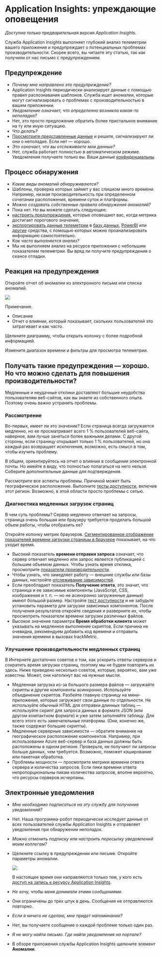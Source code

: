 <properties 
	pageTitle="Application Insights: упреждающее обнаружение аномалий" 
	description="Служба Application Insights выполняет глубокий анализ телеметрии вашего приложения и предупреждает о потенциальных проблемах производительности." 
	services="application-insights" 
    documentationCenter="windows"
	authors="alancameronwills" 
	manager="douge"/>

<tags 
	ms.service="application-insights" 
	ms.workload="tbd" 
	ms.tgt_pltfrm="ibiza" 
	ms.devlang="na" 
	ms.topic="article" 
	ms.date="11/02/2015" 
	ms.author="awills"/>

#  Application Insights: упреждающие оповещения

*Доступна только предварительная версия Application Insights.*


Служба Application Insights выполняет глубокий анализ телеметрии вашего приложения и предупреждает о потенциальных проблемах производительности. Скорее всего, вы читаете эту статью, так как получили от нас письмо с предупреждением.

## Предупреждение

* *Почему мне направлено это предупреждение?*
 * Application Insights периодически анализирует данные с помощью правил распознавания шаблонов. Служба ищет аномалии, которые могут сигнализировать о проблемах с производительностью в вашем приложении.
* *Уведомление означает, что определенно возникла какая-то неполадка?*
 * Нет, это просто предложение обратить более пристальное внимание на ту или иную ситуацию. 
* *Что делать?*
 * [Просмотрите представленные данные](#responding-to-an-alert) и решите, сигнализируют ли они о неполадке. Если нет — хорошо.
* *Это означает, что вы отслеживаете мои данные?*
 * Нет, служба работает полностью в автоматическом режиме. Уведомления получаете только вы. Ваши данные [конфиденциальны](app-insights-data-retention-privacy.md).


## Процесс обнаружения

* *Какие виды аномалий обнаруживаются?*
 * Шаблоны, проверка которых займет у вас слишком много времени. Например, низкая производительность при определенном сочетании расположения, времени суток и платформы.
* *Можно создавать собственные правила обнаружения аномалий?*
 * Пока нет. Но вы можете сделать следующее:
 * [настроить предупреждения](app-insights-alerts.md), которые оповещают вас, когда метрика достигает порогового значения;
 * [экспортировать данные телеметрии](app-insights-export-telemetry.md) в [базу данных](app-insights-code-sample-export-sql-stream-analytics.md), [PowerBI](app-insights-export-power-bi.md) или [другие](app-insights-code-sample-export-telemetry-sql-database.md) средства, с помощью которых можно проанализировать информацию самостоятельно.
* *Как часто выполняется анализ?*
 * Мы не выполняем анализ на ресурсе приложения с небольшим показателем телеметрии. Вы вряд ли получите предупреждения о сеансе отладки.


## Реакция на предупреждения

Откройте отчет об аномалии из электронного письма или списка аномалий.

![](./media/app-insights-anomaly/02.png)

Примечание.

* Описание
* Отчет о влиянии, который показывает, скольких пользователей это затрагивает и как часто.

Щелкните диаграмму, чтобы открыть колонку с более подробной информацией.

Измените диапазон времени и фильтры для просмотра телеметрии.

## Получать такие предупреждения — хорошо. Но что можно сделать для повышения производительности?

Медленные и неудачные отклики доставляют большие неудобства пользователям веб-сайтов, как вы знаете из собственного опыта. Поэтому очень важно устранить проблемы.

### Рассмотрение

Во-первых, имеет ли это значение? Если страница всегда загружается медленно, но ее просматривает всего 1 % пользователей веб-сайта, наверное, вам лучше заняться более важными делами. С другой стороны, если страницу открывает только 1 % пользователей, но она каждый раз возвращает исключения, возможно, есть смысл в том, чтобы изучить проблему.

В общем, ориентируйтесь на отчет о влиянии в сообщении электронной почты. Но имейте в виду, что полностью полагаться на него нельзя. Соберите дополнительные данные для подтверждения.

Рассмотрите все аспекты проблемы. Причиной может быть географическое расположение. Выполните [тесты доступности](app-insights-monitor-web-app-availability.md), включив этот регион. Возможно, в этой области просто проблемы с сетью.

### Диагностика медленных загрузок страниц 

В чем суть проблемы? Сервер медленно отвечает на запросы, страница очень большая или браузеру требуется проделать большой объем работы, чтобы отобразить ее?

Откройте колонку метрик браузеров. [Сегментированное отображение показателей времени загрузки страницы в браузере](app-insights-javascript.md#explore-your-data) показывает, на что уходит время.

* Высокий показатель **времени отправки запроса** означает, что сервер отвечает медленно или запрос является публикацией с большим объемом данных. Чтобы узнать время отклика, просмотрите [показатели производительности](app-insights-web-monitor-performance.md#metrics). 
* Чтобы узнать, что замедляет работу — внешние службы или базы данных, настройте [отслеживание зависимостей](app-insights-dependencies.md).
* Если преобладает показатель **Получение ответа**, это значит, что страница и ее зависимые компоненты (JavaScript, CSS, изображения и т. п. — но не асинхронно загруженные данные) имеют большой размер. Настройте [тест доступности](app-insights-monitor-web-app-availability.md) и не забудьте установить параметр для загрузки зависимых компонентов. После получения результатов откройте сведения и разверните их, чтобы просмотреть показатели времени загрузки различных файлов.
* Высокое значение параметра **Время обработки клиента** может указывать на медленное выполнение скриптов. Если причина не очевидна, рекомендуем добавить код времени и отправить значения времени в вызовах trackMetric.

### Улучшение производительности медленных страниц

В Интернете достаточно советов о том, как ускорить ответы серверов и сократить время загрузки страниц, поэтому мы не будем повторять их здесь. Ниже приведено несколько советов, которые, вероятно, вам уже известны. Может, они натолкнут вас на нужные мысли.

* Медленная загрузка из-за большого размера файлов — загружайте скрипты и другие компоненты асинхронно. Используйте объединение скриптов. Разбейте главную страницу на мини-приложения, которые загружают свои данные по отдельности. Не используйте обычный HTML для отправки длинных таблиц — используйте скрипт для запроса данных в формате JSON (или другом компактном формате) и уже затем заполняйте таблицу. Для всего этого есть замечательные платформы. (Они, конечно же, также содержат большие скрипты).
* Медленные серверные зависимости — обратите внимание на географическое расположение компонентов. Например, при использовании Azure веб-сервер и база данных должны быть расположены в одном регионе. Проверьте, не получают ли запросы больше данных, чем требуется. Возможно, поможет кэширование или пакетная обработка.
* Проблемы мощности — просмотрите метрики времени ответа сервера и количества запросов. Если пики времени ответа непропорциональны пикам количества запросов, вполне вероятно, что ресурсы серверов исчерпаны. 


## Электронные уведомления

* *Мне необходимо подписаться на эту службу для получения уведомлений?*
 * Нет. Наша программа-робот периодически исследует данные от всех пользователей службы Application Insights и отправляет уведомления при обнаружении неполадок.
* *Можно отменить подписку или настроить пересылку уведомлений моим коллегам?*
 * Щелкните ссылку в предупреждении или письме. Откройте параметры аномалии.
 
    ![](./media/app-insights-anomaly/01.png)

    В настоящее время они направляются только тем, у кого есть [доступ на запись к ресурсу Application Insights](app-insights-resources-roles-access-control.md).
* *Не хочу, чтобы меня донимали этими сообщениями.*
 * Они ограничены до трех штук в день. Сообщения не отправляются повторно.
* *Если я ничего не сделаю, мне придет напоминание?*
 * Нет, вы получаете сообщение о каждой проблеме только один раз.
* *Я не могу найти письмо. Где найти уведомления на портале?*
 * В обзоре приложения службы Application Insights щелкните элемент **Аномалии**. 






 

<!---HONumber=Nov15_HO2-->